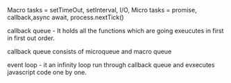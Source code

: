 Macro tasks = setTimeOut, setInterval, I/O,
Micro tasks = promise, callback,async await, process.nextTick()

callback queue - It holds all the functions which are going exeucutes in first in first out order.

callback queue consists of microqueue and macro queue

event loop - it an infinity loop run through callback queue and evxecutes javascript code one by one.
